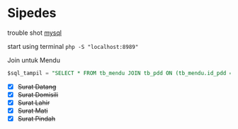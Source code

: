# Sipedes
trouble shot [mysql](https://nicolasbouliane.com/blog/how-to-fix-the-1046-no-database-selected-error-in-phpmyadmin)

start using terminal
`php -S "localhost:8989"`


Join untuk Mendu
```sql
$sql_tampil = "SELECT * FROM tb_mendu JOIN tb_pdd ON (tb_mendu.id_pdd = tb_pdd.id_pend)";
```

- [x] ~~Surat Datang~~
- [x] ~~Surat Domisili~~
- [x] ~~Surat Lahir~~
- [x] ~~Surat Mati~~
- [x] ~~Surat Pindah~~
